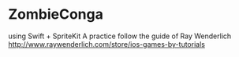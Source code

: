 ZombieConga
===========
using Swift + SpriteKit
A practice follow the guide of Ray Wenderlich
http://www.raywenderlich.com/store/ios-games-by-tutorials
